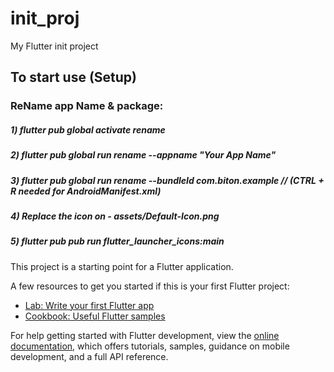 # init_proj

My Flutter init project

## To start use (Setup)

### ReName app Name & package:
##### 1) flutter pub global activate rename
##### 2) flutter pub global run rename --appname "Your App Name"
##### 3) flutter pub global run rename --bundleId com.biton.example // (CTRL + R needed for AndroidManifest.xml)
##### 4) Replace the icon on - assets/Default-Icon.png
##### 5) flutter pub pub run flutter_launcher_icons:main

This project is a starting point for a Flutter application.

A few resources to get you started if this is your first Flutter project:

- [Lab: Write your first Flutter app](https://docs.flutter.dev/get-started/codelab)
- [Cookbook: Useful Flutter samples](https://docs.flutter.dev/cookbook)

For help getting started with Flutter development, view the
[online documentation](https://docs.flutter.dev/), which offers tutorials,
samples, guidance on mobile development, and a full API reference.
